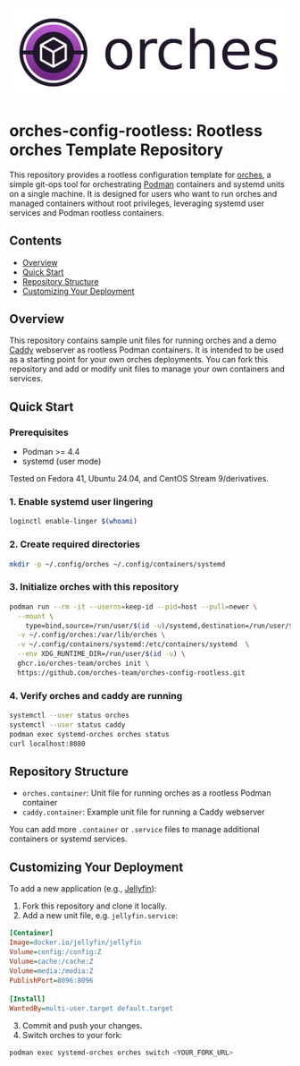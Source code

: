 ![orches logo](https://raw.githubusercontent.com/orches-team/common/main/orches-logo-text.png)

# orches-config-rootless: Rootless orches Template Repository

This repository provides a rootless configuration template for [orches](https://github.com/orches-team/orches), a simple git-ops tool for orchestrating [Podman](https://podman.io/) containers and systemd units on a single machine. It is designed for users who want to run orches and managed containers without root privileges, leveraging systemd user services and Podman rootless containers.

## Contents

- [Overview](#overview)
- [Quick Start](#quick-start)
- [Repository Structure](#repository-structure)
- [Customizing Your Deployment](#customizing-your-deployment)

## Overview

This repository contains sample unit files for running orches and a demo [Caddy](https://caddyserver.com/) webserver as rootless Podman containers. It is intended to be used as a starting point for your own orches deployments. You can fork this repository and add or modify unit files to manage your own containers and services.

## Quick Start

### Prerequisites
- Podman >= 4.4
- systemd (user mode)

Tested on Fedora 41, Ubuntu 24.04, and CentOS Stream 9/derivatives.

### 1. Enable systemd user lingering
```bash
loginctl enable-linger $(whoami)
```

### 2. Create required directories
```bash
mkdir -p ~/.config/orches ~/.config/containers/systemd
```

### 3. Initialize orches with this repository
```bash
podman run --rm -it --userns=keep-id --pid=host --pull=newer \
  --mount \
    type=bind,source=/run/user/$(id -u)/systemd,destination=/run/user/$(id -u)/systemd \
  -v ~/.config/orches:/var/lib/orches \
  -v ~/.config/containers/systemd:/etc/containers/systemd  \
  --env XDG_RUNTIME_DIR=/run/user/$(id -u) \
  ghcr.io/orches-team/orches init \
  https://github.com/orches-team/orches-config-rootless.git
```

### 4. Verify orches and caddy are running
```bash
systemctl --user status orches
systemctl --user status caddy
podman exec systemd-orches orches status
curl localhost:8080
```

## Repository Structure

- `orches.container`: Unit file for running orches as a rootless Podman container
- `caddy.container`: Example unit file for running a Caddy webserver

You can add more `.container` or `.service` files to manage additional containers or systemd services.

## Customizing Your Deployment

To add a new application (e.g., [Jellyfin](https://jellyfin.org/)):
1. Fork this repository and clone it locally.
2. Add a new unit file, e.g. `jellyfin.service`:

```ini
[Container]
Image=docker.io/jellyfin/jellyfin
Volume=config:/config:Z
Volume=cache:/cache:Z
Volume=media:/media:Z
PublishPort=8096:8096

[Install]
WantedBy=multi-user.target default.target
```

3. Commit and push your changes.
4. Switch orches to your fork:
```bash
podman exec systemd-orches orches switch <YOUR_FORK_URL>
```
